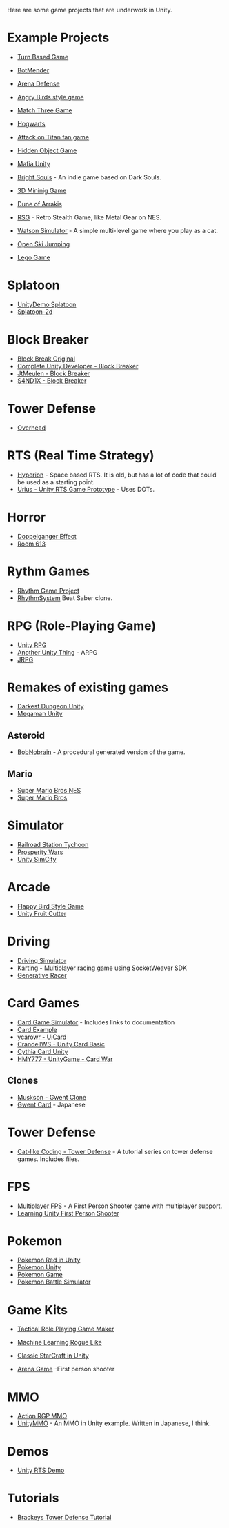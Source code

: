 Here are some game projects that are underwork in Unity.


# Example Projects

* [Turn Based Game](https://github.com/VietTho1989/TurnBasedGame)
* [BotMender](https://github.com/Trigary/BotMender)
* [Arena Defense](https://github.com/Senexis/ArenaDefense)
* [Angry Birds style game](https://github.com/dgkanatsios/AngryBirdsStyleGame)
* [Match Three Game](https://github.com/dgkanatsios/MatchThreeGame)
* [Hogwarts](https://github.com/OpenHogwarts/hogwarts)
* [Attack on Titan fan game](https://github.com/Symon799/AoT_FanGame)
* [Hidden Object Game](https://github.com/cabrennan/HiddenObjGame)
* [Mafia Unity](https://github.com/OpenMafia/MafiaUnity)
* [Bright Souls](https://github.com/leotgo/BrightSouls) - An indie game based on Dark Souls.
* [3D Mininig Game](https://github.com/DaKo51/3D-Mining-Game)
* [Dune of Arrakis](https://github.com/daniloabella18/Dune-of-Arrakis-Unity3D)

* [RSG](https://github.com/IliaBahmutov/RSG) - Retro Stealth Game, like Metal Gear on NES.

* [Watson Simulator](https://github.com/BenoitBellegarde/Watson-simulator) - A simple multi-level game where you play as a cat.

* [Open Ski Jumping](https://github.com/Jonek2208/Open-Ski-Jumping)

* [Lego Game](https://github.com/ditzel/LegoGame)

# Splatoon
* [UnityDemo Splatoon](https://github.com/xieliujian/UnityDemo_Splatoon)
* [Splatoon-2d](https://github.com/NamanHegde38/splatoon-2d)
# Block Breaker
* [Block Break Original](https://github.com/CompleteUnityDeveloper/Block-Breaker-Original)
* [Complete Unity Developer - Block Breaker](https://github.com/CompleteUnityDeveloper/05-Block-Breaker)
* [JtMeulen - Block Breaker](https://github.com/JtMeulen/unity-block-breaker)
* [S4ND1X - Block Breaker](https://github.com/S4ND1X/UnityProjects-BlockBreaker)

# Tower Defense
* [Overhead](https://github.com/CarlosMatheus/Overhead)
# RTS (Real Time Strategy)
* [Hyperion](https://github.com/fededevi/Hyperion) - Space based RTS.  It is old, but has a lot of code that could be used as a starting point.
* [Urius - Unity RTS Game Prototype](https://github.com/urius/unity-rts-game-prototype) - Uses DOTs.
# Horror
* [Doppelganger Effect](https://github.com/ddrocco/doppelganger_effect)
* [Room 613](https://github.com/IliaBahmutov/Room613)
# Rythm Games
* [Rhythm Game Project](https://github.com/erlhuang/rhythm-game-project)
* [RhythmSystem](https://github.com/williamrjackson/RhythmSystem) Beat Saber clone.

# RPG (Role-Playing Game)
* [Unity RPG](https://github.com/Denzic/UnityRPG)
* [Another Unity Thing](https://github.com/zombietfk/AnotherUnityThing) - ARPG
* [JRPG](https://github.com/blkFinch/JRPG)

# Remakes of existing games

* [Darkest Dungeon Unity](https://github.com/Reinisch/Darkest-Dungeon-Unity)
* [Megaman Unity](https://github.com/ManuelIribe18/Megaman_Unity)

## Asteroid
* [BobNobrain](https://github.com/BobNobrain/Asteroids) - A procedural generated version of the game.

## Mario
* [Super Mario Bros NES](https://github.com/raulruizbarea/supermariobrosnesunity)
* [Super Mario Bros](https://github.com/Claudiocdj/Super-Mario-Bros-Unity)

# Simulator

* [Railroad Station Tychoon](https://github.com/Pilus/RailroadStationTychoon)
* [Prosperity Wars](https://github.com/Nashet/Prosperity-Wars)
* [Unity SimCity](https://github.com/geronimo-lisboa/unity-simcity)

# Arcade

* [Flappy Bird Style Game](https://github.com/dgkanatsios/FlappyBirdStyleGame)
* [Unity Fruit Cutter](https://github.com/tutsplus/UnityFruitCutter)

# Driving

* [Driving Simulator](https://github.com/DingYiWen/Driving-simulator)
* [Karting](https://github.com/SocketWeaver/karting) - Multiplayer racing game using SocketWeaver SDK
* [Generative Racer](https://github.com/pulinho/generative-racer)

# Card Games
* [Card Game Simulator](https://github.com/finol-digital/Card-Game-Simulator) - Includes links to documentation
* [Card Example](https://github.com/rygo6/CardExample-Unity)
* [ycarowr - UiCard](https://github.com/ycarowr/UiCard)
* [CrandellWS - Unity Card Basic](https://github.com/CrandellWS/Unity-Card-Basics)
* [Cythia Card Unity](https://github.com/DeusSeuca/Cynthia.Card.Unity)
* [HMY777 - UnityGame - Card War](https://github.com/HMY777/UnityGame-CardWar)

## Clones

* [Muskson - Gwent Clone](https://github.com/Muskson/gwent-clone)
* [Gwent Card](https://github.com/664235822/GwentCard) - Japanese

# Tower Defense

* [Cat-like Coding - Tower Defense](https://catlikecoding.com/unity/tutorials/tower-defense/the-board/) - A tutorial series on tower defense games.  Includes files.
# FPS

* [Multiplayer FPS](https://github.com/Armour/Multiplayer-FPS) - A First Person Shooter game with multiplayer support.
* [Learning Unity First Person Shooter](https://github.com/shacharoz/Learning-Unity-First-Person-Shooter)

# Pokemon
* [Pokemon Red in Unity](https://github.com/thatrs/Pokemon-Red-Unity)
* [Pokemon Unity](https://github.com/PokemonUnity/PokemonUnity)
* [Pokemon Game](https://github.com/shashankgupta06/Pokemon-Game)
* [Pokemon Battle Simulator](https://github.com/RandomDo/Pokemon-Battle-Simulator)

# Game Kits

* [Tactical Role Playing Game Maker](https://github.com/Narratech/TRPGMaker)

* [Machine Learning Rogue Like](https://github.com/UnityTechnologies/MachineLearningRoguelike)

* [Classic StarCraft in Unity](https://github.com/coconauts/startcraft-unity3d)

* [Arena Game](https://github.com/NFMynster/ArenaGame) -First person shooter


# MMO

* [Action RGP MMO](https://github.com/insthync/UnityMultiplayerARPG_MMO)
* [UnityMMO](https://github.com/liuhaopen/UnityMMO) - An MMO in Unity example.  Written in Japanese, I think.


# Demos

* [Unity RTS Demo](https://github.com/stormtek/unity-rts-demo)

# Tutorials
* [Brackeys Tower Defense Tutorial](https://github.com/Brackeys/Tower-Defense-Tutorial)
